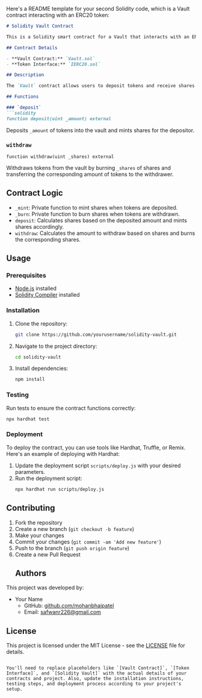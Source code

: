 Here's a README template for your second Solidity code, which is a Vault contract interacting with an ERC20 token:

```markdown
# Solidity Vault Contract

This is a Solidity smart contract for a Vault that interacts with an ERC20 token. It allows users to deposit and withdraw tokens, with shares representing their ownership of the total deposited tokens.

## Contract Details

- **Vault Contract:** `Vault.sol`
- **Token Interface:** `IERC20.sol`

## Description

The `Vault` contract allows users to deposit tokens and receive shares representing their ownership. Users can then withdraw tokens by providing shares. This contract ensures that the total supply of shares always corresponds to the total deposited token amount.

## Functions

### `deposit`
```solidity
function deposit(uint _amount) external
```
Deposits `_amount` of tokens into the vault and mints shares for the depositor.

### `withdraw`
```solidity
function withdraw(uint _shares) external
```
Withdraws tokens from the vault by burning `_shares` of shares and transferring the corresponding amount of tokens to the withdrawer.

## Contract Logic

- `_mint`: Private function to mint shares when tokens are deposited.
- `_burn`: Private function to burn shares when tokens are withdrawn.
- `deposit`: Calculates shares based on the deposited amount and mints shares accordingly.
- `withdraw`: Calculates the amount to withdraw based on shares and burns the corresponding shares.

## Usage

### Prerequisites

- [Node.js](https://nodejs.org) installed
- [Solidity Compiler](https://soliditylang.org/docs/installing-solidity.html) installed

### Installation

1. Clone the repository:
   ```bash
   git clone https://github.com/yourusername/solidity-vault.git
   ```
2. Navigate to the project directory:
   ```bash
   cd solidity-vault
   ```
3. Install dependencies:
   ```bash
   npm install
   ```

### Testing

Run tests to ensure the contract functions correctly:
```bash
npx hardhat test
```

### Deployment

To deploy the contract, you can use tools like Hardhat, Truffle, or Remix. Here's an example of deploying with Hardhat:

1. Update the deployment script `scripts/deploy.js` with your desired parameters.
2. Run the deployment script:
   ```bash
   npx hardhat run scripts/deploy.js
   ```

## Contributing

1. Fork the repository
2. Create a new branch (`git checkout -b feature`)
3. Make your changes
4. Commit your changes (`git commit -am 'Add new feature'`)
5. Push to the branch (`git push origin feature`)
6. Create a new Pull Request
   ## Authors

This project was developed by:

- Your Name
  - GitHub: [github.com/mohanbhaipatel](https://github.com/mohanbhaipatel)
  - Email: safwanr226@gmail.com

## License

This project is licensed under the MIT License - see the [LICENSE](LICENSE) file for details.
```

You'll need to replace placeholders like `[Vault Contract]`, `[Token Interface]`, and `[Solidity Vault]` with the actual details of your contracts and project. Also, update the installation instructions, testing steps, and deployment process according to your project's setup.
